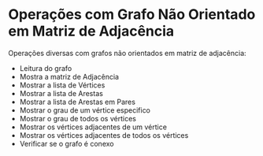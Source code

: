 # Operações com Grafo Não Orientado em Matriz de Adjacência
Operações diversas com grafos não orientados em matriz de adjacência:<br>
- Leitura do grafo<br>
- Mostra a matriz de Adjacência<br>
- Mostrar a lista de Vértices<br>
- Mostrar a lista de Arestas<br>
- Mostrar a lista de Arestas em Pares<br>
- Mostrar o grau de um vértice especifico<br>
- Mostrar o grau de todos os vértices<br>
- Mostrar os vértices adjacentes de um vértice<br>
- Mostrar os vértices adjacentes de todos os vértices<br>
- Verificar se o grafo é conexo<br>

